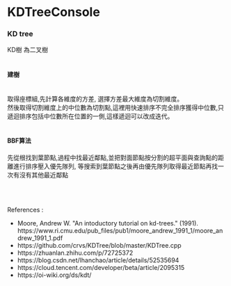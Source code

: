 # KDTreeConsole

<h3>KD tree</h3>

<p>

KD樹 為二叉樹
<br><br>
<h4>建樹</h4>
<br>
取得座標組,先計算各維度的方差, 選擇方差最大維度為切割維度。
<br>
然後取得切割維度上的中位數為切割點,這裡用快速排序不完全排序獲得中位數,只遞迴排序包括中位數所在位置的一側,這樣遞迴可以改成迭代。
<br><br>

<h4>BBF算法</h4>
先從根找到葉節點,過程中找最近鄰點,並把對面節點按分割的超平面與查詢點的距離進行排序壓入優先隊列, 等搜索到葉節點之後再由優先隊列取得最近節點再找一次有沒有其他最近鄰點


<br><br>
<div>References : </div>
<ul>
<li>Moore, Andrew W. "An intoductory tutorial on kd-trees." (1991).  https://www.ri.cmu.edu/pub_files/pub1/moore_andrew_1991_1/moore_andrew_1991_1.pdf</li>
<li>https://github.com/crvs/KDTree/blob/master/KDTree.cpp</li>
<li>https://zhuanlan.zhihu.com/p/72725372</li>
<li>https://blog.csdn.net/lhanchao/article/details/52535694</li>
<li>https://cloud.tencent.com/developer/beta/article/2095315</li>
<li>https://oi-wiki.org/ds/kdt/</li>
</ul>
</p>
